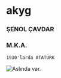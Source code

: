 # akyg

### ŞENOL ÇAVDAR

### M.K.A.
``` 1930'larda ATATÜRK ```

![Aslında var.](https://upload.wikimedia.org/wikipedia/commons/a/a8/Ataturk1930s.jpg)
